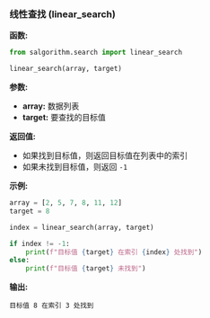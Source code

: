 ### 线性查找 (linear_search)

**函数:**

```python
from salgorithm.search import linear_search

linear_search(array, target)
```

**参数:**

* **array:** 数据列表
* **target:** 要查找的目标值

**返回值:**

* 如果找到目标值，则返回目标值在列表中的索引
* 如果未找到目标值，则返回 `-1`

**示例:**

```python
array = [2, 5, 7, 8, 11, 12]
target = 8

index = linear_search(array, target)

if index != -1:
    print(f"目标值 {target} 在索引 {index} 处找到")
else:
    print(f"目标值 {target} 未找到")
```

**输出:**

```
目标值 8 在索引 3 处找到
```